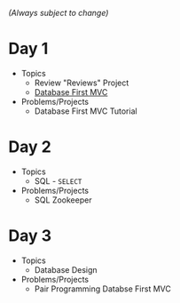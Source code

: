_(Always subject to change)_

# Day 1
- Topics
  - Review "Reviews" Project
  - [Database First MVC](https://docs.google.com/a/wecancodeit.org/presentation/d/1pVCilQ-RAr5u0-7Q_76jBHKYkVFezQS9W3twsqa9i9w/edit?usp=sharing)
- Problems/Projects
  - Database First MVC Tutorial

# Day 2
- Topics
  - SQL - `SELECT`
- Problems/Projects
  - SQL Zookeeper

# Day 3
- Topics
  - Database Design
- Problems/Projects
  - Pair Programming Databse First MVC
